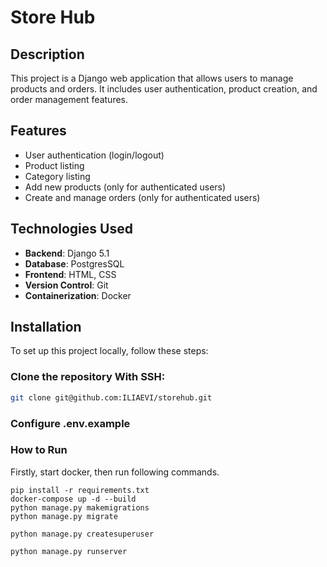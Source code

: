 # Store Hub

## Description

This project is a Django web application that allows users to manage products and orders. It includes user authentication, product creation, and order management features.

## Features

- User authentication (login/logout)
- Product listing
- Category listing
- Add new products (only for authenticated users)
- Create and manage orders (only for authenticated users)

## Technologies Used

- **Backend**: Django 5.1
- **Database**: PostgresSQL
- **Frontend**: HTML, CSS
- **Version Control**: Git
- **Containerization**: Docker

## Installation

To set up this project locally, follow these steps:

### Clone the repository With SSH:

   ```bash
   git clone git@github.com:ILIAEVI/storehub.git
   ```

### Configure .env.example

### How to Run
Firstly, start docker, then run following commands.
   ```
   pip install -r requirements.txt
   docker-compose up -d --build
   python manage.py makemigrations
   python manage.py migrate
   
   python manage.py createsuperuser
   
   python manage.py runserver
   
   ```